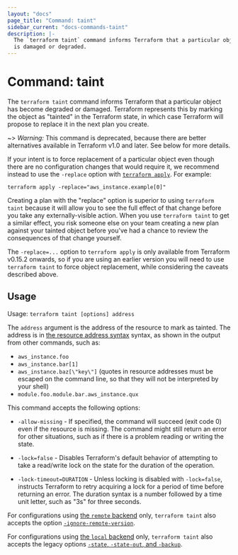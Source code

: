 ```yaml
---
layout: "docs"
page_title: "Command: taint"
sidebar_current: "docs-commands-taint"
description: |-
  The `terraform taint` command informs Terraform that a particular object
  is damaged or degraded.
---
```


# Command: taint

The `terraform taint` command informs Terraform that a particular object has
become degraded or damaged. Terraform represents this by marking the
object as "tainted" in the Terraform state, in which case Terraform will
propose to replace it in the next plan you create.

~> *Warning:* This command is deprecated, because there are better alternatives
available in Terraform v1.0 and later. See below for more details.

If your intent is to force replacement of a particular object even though
there are no configuration changes that would require it, we recommend instead
to use the `-replace` option with [`terraform apply`](./apply.html).
For example:

```
terraform apply -replace="aws_instance.example[0]"
```

Creating a plan with the "replace" option is superior to using `terraform taint`
because it will allow you to see the full effect of that change before you take
any externally-visible action. When you use `terraform taint` to get a similar
effect, you risk someone else on your team creating a new plan against your
tainted object before you've had a chance to review the consequences of that
change yourself.

The `-replace=...` option to `terraform apply` is only available from
Terraform v0.15.2 onwards, so if you are using an earlier version you will need
to use `terraform taint` to force object replacement, while considering the
caveats described above.

## Usage

Usage: `terraform taint [options] address`

The `address` argument is the address of the resource to mark as tainted.
The address is in
[the resource address syntax](/docs/cli/state/resource-addressing.html) syntax,
as shown in the output from other commands, such as:

 * `aws_instance.foo`
 * `aws_instance.bar[1]`
 * `aws_instance.baz[\"key\"]` (quotes in resource addresses must be escaped on the command line, so that they will not be interpreted by your shell)
 * `module.foo.module.bar.aws_instance.qux`

This command accepts the following options:

* `-allow-missing` - If specified, the command will succeed (exit code 0)
  even if the resource is missing. The command might still return an error
  for other situations, such as if there is a problem reading or writing
  the state.

* `-lock=false` - Disables Terraform's default behavior of attempting to take
  a read/write lock on the state for the duration of the operation.

* `-lock-timeout=DURATION` - Unless locking is disabled with `-lock=false`,
  instructs Terraform to retry acquiring a lock for a period of time before
  returning an error. The duration syntax is a number followed by a time
  unit letter, such as "3s" for three seconds.

For configurations using
[the `remote` backend](/docs/language/settings/backends/remote.html)
only, `terraform taint`
also accepts the option
[`-ignore-remote-version`](/docs/language/settings/backends/remote.html#command-line-arguments).

For configurations using
[the `local` backend](/docs/language/settings/backends/local.html) only,
`terraform taint` also accepts the legacy options
[`-state`, `-state-out`, and `-backup`](/docs/language/settings/backends/local.html#command-line-arguments).
